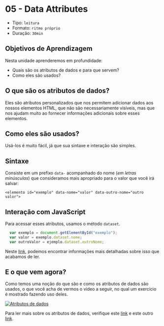 # 05 - Data Attributes

* Tipo: `leitura`
* Formato: `ritmo próprio`
* Duração: `30min`

## Objetivos de Aprendizagem

Nesta unidade aprenderemos em profundidade:

* Quais são os atributos de dados e para que servem?
* Como eles são usados?

## O que são os atributos de dados?

Eles são atributos personalizados que nos permitem adicionar dados aos nossos elementos HTML, que não são necessariamente visíveis, mas que nos ajudam muito ao fornecer informações adicionais sobre esses elementos.

## Como eles são usados?

Usá-los é muito fácil, já que sua sintaxe e interação são simples.

## Sintaxe

Consiste em um prefixo `data-` acompanhado do nome \(_em letras minúsculas_\) que consideramos mais apropriado para o valor que você irá salvar:

```markup
<elemento id="exemplo" data-nome="valor" data-outro-nome="outro valor">
```

## Interação com JavaScript

Para acessar esses atributos, usamos o método `dataset`.

```javascript
  var exemplo = document.getElementById("exemplo");
  var valor = exemplo.dataset.nome;
  var outroValor = ejemplo.dataset.outroNome;
```

Neste [link](https://cybmeta.com/los-atributos-data-y-el-dataset-api), podemos encontrar informações mais detalhadas sobre isso que acabamos de ler.

## E o que vem agora?

Como temos uma noção do que são e como os atributos de dados são usados, o que você acha de vermos o vídeo a seguir, no qual um exercício é mostrado fazendo uso deles.

[![Atributos de dados](https://img.youtube.com/vi/fnn6mqN1S8Q/0.jpg)](https://www.youtube.com/watch?v=fnn6mqN1S8Q)

Para ler mais sobre os atributos de dados, verifique este [link](https://developer.mozilla.org/en-US/docs/Learn/HTML/Howto/Use_data_attributes) e este outro [link](https://www.w3schools.com/tags/att_global_data.asp).

